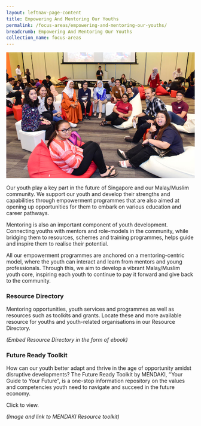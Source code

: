 ```yaml
---
layout: leftnav-page-content
title: Empowering And Mentoring Our Youths
permalink: /focus-areas/empowering-and-mentoring-our-youths/
breadcrumb: Empowering And Mentoring Our Youths
collection_name: focus-areas
---
```


![Empowering And Mentoring Our Youths](/images/focus-area-empowering.jpg)

Our youth play a key part in the future of Singapore and our Malay/Muslim community. We support our youth and develop their strengths and capabilities through empowerment programmes that are also aimed at opening up opportunities for them to embark on various education and career pathways.

Mentoring is also an important component of youth development. Connecting youths with mentors and role-models in the community, while bridging them to resources, schemes and training programmes, helps guide and inspire them to realise their potential.

All our empowerment programmes are anchored on a mentoring-centric model, where the youth can interact and learn from mentors and young professionals. Through this, we aim to develop a vibrant Malay/Muslim youth core, inspiring each youth to continue to pay it forward and give back to the community.

### **Resource Directory**

Mentoring opportunities, youth services and programmes as well as resources such as toolkits and grants. Locate these and more available resource for youths and youth-related organisations in our Resource Directory.

*(Embed Resource Directory in the form of ebook)*
  
### **Future Ready Toolkit**

How can our youth better adapt and thrive in the age of opportunity amidst disruptive developments? The Future Ready Toolkit by MENDAKI, ‘’Your Guide to Your Future”, is a one-stop information repository on the values and competencies youth need to navigate and succeed in the future economy.

Click to view.

*(Image and link to MENDAKI Resource toolkit)*
